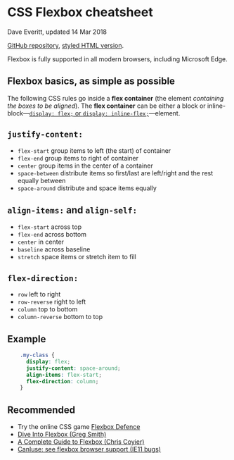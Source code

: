 # CSS Flexbox cheatsheet

Dave Everitt, updated 14 Mar 2018

[GitHub repository](https://github.com/DaveEveritt/flexbox-cheatsheet), [styled HTML version](https://daveeveritt.github.io/flexbox-cheatsheet/ "Thanks, Dillinger.io").

Flexbox is fully supported in all modern browsers, including Microsoft Edge.

## Flexbox basics, as simple as possible

The following CSS rules go inside a **flex container** (the element *containing the boxes to be aligned*). The **flex container** can be either a block or inline-block—[`display: flex;` or `display: inline-flex;`](http://www.w3schools.com/cssref/css3_pr_flex.asp)—element.

## `justify-content:`

- `flex-start` group items to left (the start) of container
- `flex-end` group items to right of container
- `center` group items in the center of a container
- `space-between` distribute items so first/last are left/right and the rest equally between
- `space-around` distribute and space items equally

## `align-items:` and `align-self:`

- `flex-start` across top
- `flex-end` across bottom
- `center` in center
- `baseline` across baseline
- `stretch` space items or stretch item to fill

## `flex-direction:`

- `row` left to right
- `row-reverse` right to left
- `column` top to bottom
- `column-reverse` bottom to top

## Example

```css
    .my-class {
      display: flex;
      justify-content: space-around;
      align-items: flex-start;
      flex-direction: column;
    }
```

## Recommended

- Try the online CSS game [Flexbox Defence](http://www.flexboxdefense.com/)
- [Dive Into Flexbox (Greg Smith)](https://bocoup.com/blog/dive-into-flexbox)
- [A Complete Guide to Flexbox (Chris Coyier)](https://css-tricks.com/snippets/css/a-guide-to-flexbox/)
- [CanIuse: see flexbox browser support (IE11 bugs)](http://caniuse.com/#feat=flexbox)
